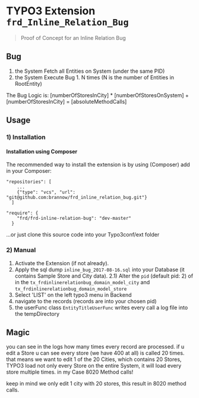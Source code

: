 # TYPO3 Extension ``frd_Inline_Relation_Bug`` 

> Proof of Concept for an Inline Relation Bug

## Bug

1. the System Fetch all Entities on System (under the same PID)
2. the System Execute Bug 1. N times (N is the number of Entities in RootEntity)

The Bug Logic is: [numberOfStoresInCity] * [numberOfStoresOnSystem] + [numberOfStoresInCity] = [absoluteMethodCalls]


## Usage


### 1) Installation

#### Installation using Composer

The recommended way to install the extension is by using (Composer)
add in your Composer: 
```
"repositories": [
    ...
    {"type": "vcs", "url": "git@github.com:brannow/frd_inline_relation_bug.git"}
  ]
```

```
"require": {
    "frd/frd-inline-relation-bug": "dev-master"
  }
```

 ...or just clone this source code into your Typo3conf/ext folder

### 2) Manual

1) Activate the Extension (if not already).
2) Apply the sql dump ``` inline_bug_2017-08-16.sql ``` into your Database (it contains Sample Store and City data).
2.1) Alter the  ``` pid ``` (default pid: 2) of in the ``` tx_frdinlinerelationbug_domain_model_city ``` and ``` tx_frdinlinerelationbug_domain_model_store ```
3) Select 'LIST' on the left typo3 menu in Backend
4) navigate to the records (records are into your chosen pid)
5) the userFunc class ``` EntityTitleUserFunc ``` writes every call a log file into the tempDirectory

## Magic

you can see in the logs how many times every record are processed.
if u edit a Store u can see every store (we have 400 at all) is called 20 times. that means we want to edit 1 of the 20 Cities, 
which contains 20 Stores, TYPO3 load not only every Store on the entire System, it will load every store multiple times. in my Case 8020 Method calls!

keep in mind we only edit 1 city with 20 stores, this result in 8020 method calls.